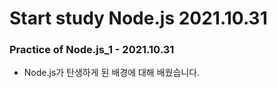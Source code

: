 # Start study Node.js 2021.10.31

### Practice of Node.js_1 - 2021.10.31
- Node.js가 탄생하게 된 배경에 대해 배웠습니다.
